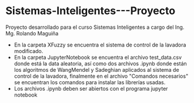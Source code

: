 # Sistemas-Inteligentes---Proyecto

Proyecto desarrollado para el curso Sistemas Inteligentes a cargo del Ing. Mg. Rolando Maguiña

- En la carpeta XFuzzy se encuentra el sistema de control de la lavadora modificado.
- En la carpeta JupyterNotebook se encuentra el archivo test_data.csv donde está la data aleatoria, así como dos archivos
.ipynb donde están los algoritmos de WangMendel y Sadeghian aplicados al sistema de control de la lavadora, finalmente
en el archivo "Comandos necesarios" se encuentran los comandos para instalar las librerías usadas.
- Los archivos .ipynb deben ser abiertos con el programa jupyter notebook

